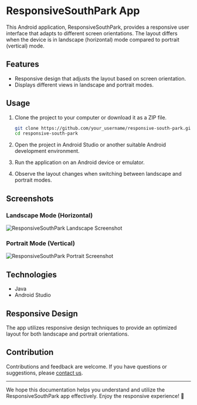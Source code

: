 # ResponsiveSouthPark App

This Android application, ResponsiveSouthPark, provides a responsive user interface that adapts to different screen orientations. The layout differs when the device is in landscape (horizontal) mode compared to portrait (vertical) mode.

## Features

- Responsive design that adjusts the layout based on screen orientation.
- Displays different views in landscape and portrait modes.

## Usage

1. Clone the project to your computer or download it as a ZIP file.

    ```bash
    git clone https://github.com/your_username/responsive-south-park.git
    cd responsive-south-park
    ```

2. Open the project in Android Studio or another suitable Android development environment.

3. Run the application on an Android device or emulator.

4. Observe the layout changes when switching between landscape and portrait modes.

## Screenshots

### Landscape Mode (Horizontal)
![ResponsiveSouthPark Landscape Screenshot](landscape_screenshot.png)

### Portrait Mode (Vertical)
![ResponsiveSouthPark Portrait Screenshot](portrait_screenshot.png)

## Technologies

- Java
- Android Studio

## Responsive Design

The app utilizes responsive design techniques to provide an optimized layout for both landscape and portrait orientations.

## Contribution

Contributions and feedback are welcome. If you have questions or suggestions, please [contact us](mailto:example@mail.com).

---

We hope this documentation helps you understand and utilize the ResponsiveSouthPark app effectively. Enjoy the responsive experience! 📱
